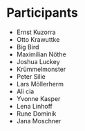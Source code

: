 # Participants

* Ernst Kuzorra
* Otto Krawuttke
* Big Bird
* Maximilian Nöthe
* Joshua Luckey
* Krümmelmonster
* Peter Silie
* Lars Möllerherm
* Ali cia
* Yvonne Kasper
* Lena Linhoff
* Rune Dominik
* Jana Moschner
